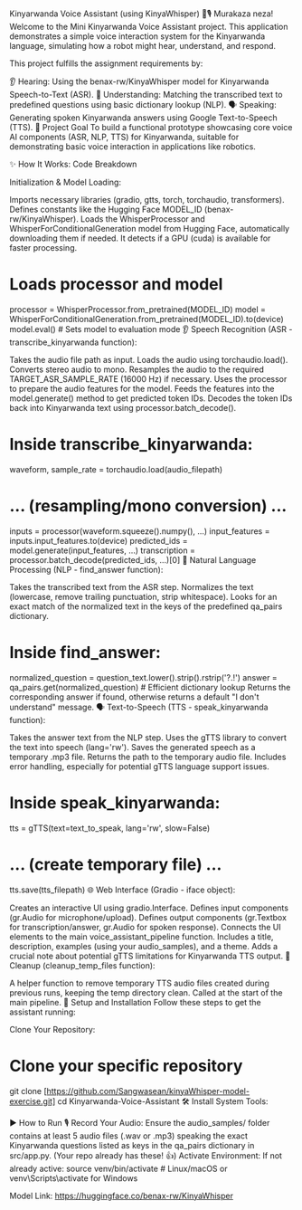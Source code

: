  Kinyarwanda Voice Assistant (using KinyaWhisper) 🤖️🎙️
Murakaza neza! Welcome to the Mini Kinyarwanda Voice Assistant project. This application demonstrates a simple voice interaction system for the Kinyarwanda language, simulating how a robot might hear, understand, and respond.

This project fulfills the assignment requirements by:

👂 Hearing: Using the benax-rw/KinyaWhisper model for Kinyarwanda Speech-to-Text (ASR).
🧠 Understanding: Matching the transcribed text to predefined questions using basic dictionary lookup (NLP).
🗣️ Speaking: Generating spoken Kinyarwanda answers using Google Text-to-Speech (TTS).
🎯 Project Goal
To build a functional prototype showcasing core voice AI components (ASR, NLP, TTS) for Kinyarwanda, suitable for demonstrating basic voice interaction in applications like robotics.

✨ How It Works: Code Breakdown

Initialization & Model Loading:

Imports necessary libraries (gradio, gtts, torch, torchaudio, transformers).
Defines constants like the Hugging Face MODEL_ID (benax-rw/KinyaWhisper).
Loads the WhisperProcessor and WhisperForConditionalGeneration model from Hugging Face, automatically downloading them if needed. It detects if a GPU (cuda) is available for faster processing.
# Loads processor and model
processor = WhisperProcessor.from_pretrained(MODEL_ID)
model = WhisperForConditionalGeneration.from_pretrained(MODEL_ID).to(device)
model.eval() # Sets model to evaluation mode
👂 Speech Recognition (ASR - transcribe_kinyarwanda function):

Takes the audio file path as input.
Loads the audio using torchaudio.load().
Converts stereo audio to mono.
Resamples the audio to the required TARGET_ASR_SAMPLE_RATE (16000 Hz) if necessary.
Uses the processor to prepare the audio features for the model.
Feeds the features into the model.generate() method to get predicted token IDs.
Decodes the token IDs back into Kinyarwanda text using processor.batch_decode().
# Inside transcribe_kinyarwanda:
waveform, sample_rate = torchaudio.load(audio_filepath)
# ... (resampling/mono conversion) ...
inputs = processor(waveform.squeeze().numpy(), ...)
input_features = inputs.input_features.to(device)
predicted_ids = model.generate(input_features, ...)
transcription = processor.batch_decode(predicted_ids, ...)[0]
🧠 Natural Language Processing (NLP - find_answer function):

Takes the transcribed text from the ASR step.
Normalizes the text (lowercase, remove trailing punctuation, strip whitespace).
Looks for an exact match of the normalized text in the keys of the predefined qa_pairs dictionary.
# Inside find_answer:
normalized_question = question_text.lower().strip().rstrip('?.!')
answer = qa_pairs.get(normalized_question) # Efficient dictionary lookup
Returns the corresponding answer if found, otherwise returns a default "I don't understand" message.
🗣️ Text-to-Speech (TTS - speak_kinyarwanda function):

Takes the answer text from the NLP step.
Uses the gTTS library to convert the text into speech (lang='rw').
Saves the generated speech as a temporary .mp3 file.
Returns the path to the temporary audio file.
Includes error handling, especially for potential gTTS language support issues.
# Inside speak_kinyarwanda:
tts = gTTS(text=text_to_speak, lang='rw', slow=False)
# ... (create temporary file) ...
tts.save(tts_filepath)
🌐 Web Interface (Gradio - iface object):

Creates an interactive UI using gradio.Interface.
Defines input components (gr.Audio for microphone/upload).
Defines output components (gr.Textbox for transcription/answer, gr.Audio for spoken response).
Connects the UI elements to the main voice_assistant_pipeline function.
Includes a title, description, examples (using your audio_samples), and a theme.
Adds a crucial note about potential gTTS limitations for Kinyarwanda TTS output.
🧹 Cleanup (cleanup_temp_files function):

A helper function to remove temporary TTS audio files created during previous runs, keeping the temp directory clean. Called at the start of the main pipeline.
🚀 Setup and Installation
Follow these steps to get the assistant running:

Clone Your Repository:

# Clone your specific repository
git clone [https://github.com/Sangwasean/kinyaWhisper-model-exercise.git]
cd Kinyarwanda-Voice-Assistant
🛠️ Install System Tools:


▶️ How to Run
🎙️ Record Your Audio: Ensure the audio_samples/ folder contains at least 5 audio files (.wav or .mp3) speaking the exact Kinyarwanda questions listed as keys in the qa_pairs dictionary in src/app.py. (Your repo already has these! 👍)
Activate Environment: If not already active:
source venv/bin/activate # Linux/macOS or venv\Scripts\activate for Windows

Model Link: https://huggingface.co/benax-rw/KinyaWhisper
